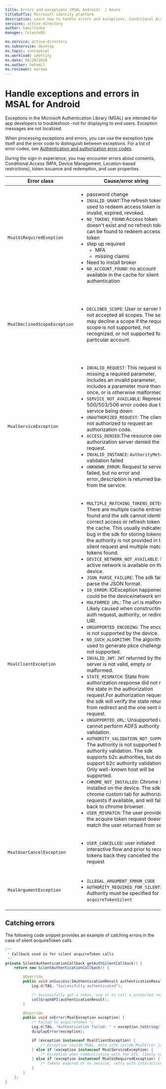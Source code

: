 ```yaml
---
title: Errors and exceptions (MSAL Android)  | Azure
titleSuffix: Microsoft identity platform
description: Learn how to handle errors and exceptions, Conditional Access, and claims challenges in MSAL Android applications.
services: active-directory
author: hamiltonha
manager: CelesteDG

ms.service: active-directory
ms.subservice: develop
ms.topic: conceptual
ms.workload: identity
ms.date: 06/29/2020
ms.author: hahamil
ms.reviewer: marsma
---
```



# Handle exceptions and errors in MSAL for Android

Exceptions in the Microsoft Authentication Library (MSAL) are intended for app developers to troubleshoot--not for displaying to end users. Exception messages are not localized.

When processing exceptions and errors, you can use the exception type itself and the error code to distinguish between exceptions.  For a list of error codes, see [Authentication and authorization error codes](reference-aadsts-error-codes.md).

During the sign-in experience, you may encounter errors about consents, Conditional Access (MFA, Device Management, Location-based restrictions), token issuance and redemption, and user properties.


|Error class | Cause/error string| How to handle |
|-----------|------------|----------------|
|`MsalUiRequiredExeption`| <ul><li>password change</li><li>`INVALID_GRANT`:The refresh token used to redeem access token is invalid, expired, revoked.</li><li>`NO_TOKENS_FOUND`:Access token doesn't exist and no refresh token can be found to redeem access token</li> <li>step up required<ul><li>MFA</li><li>missing claims</li></ul></li><li>Need to install broker</li><li>`NO_ACCOUNT_FOUND`: no account available in the cache for silent authentication</li></ul> |call `acquireTokenInteractive()` to prompt the user to enter their username and password, and possibly consent and perform multi factor authentication|
|`MsalDeclinedScopeException`|<ul><li>`DECLINED_SCOPE`: User or server has not accepted all scopes. The server may decline a scope if the requested scope is not supported, not recognized, or not supported for a particular account. </li></ul>| The developer should decide whether to continue authentication with the granted scopes or end the authentication process. Option to resubmit the acquire token request only for the granted scopes and provide hints for which permissions have been granted by passing `silentParametersForGrantedScopes` and calling `acquireTokenSilent`. |
|`MsalServiceException`|<ul><li>`INVALID_REQUEST`: This request is missing a required parameter, includes an invalid parameter, includes a parameter more than once, or is otherwise malformed</li><li>`SERVICE_NOT_AVAILABLE`: Represents 500/503/506 error codes due to the service being down</li><li>`UNAUTHORIZED_REQUEST`: The client is not authorized to request an authorization code.</li><li>`ACCESS_DENIED`:The resource owner or authorization server denied the request.</li><li>`INVALID_INSTANCE`: `AuthorityMetadata` validation failed</li><li>`UNKNOWN_ERROR`: Request to server failed, but no error and error_description is returned back from the service.</li><ul>| This exception class represents errors when communicating to the service, can be from the authorize or token endpoints. MSAL reads the error and error_description from the server response. Generally, these errors are resolved by fixing app configurations either in code or in the app registration portal. Rarely a service outage can trigger this warning which can only be mitigated by simply waiting for the service to recover.  |
|`MsalClientException`|<ul><li> `MULTIPLE_MATCHING_TOKENS_DETECTED`: There are multiple cache entries found and the sdk cannot identify the correct access or refresh token from the cache. This usually indicates a bug in the sdk for storing tokens or the authority is not provided in the silent request and multiple matching tokens found. </li><li>`DEVICE_NETWORK_NOT_AVAILABLE`: No active network is available on the device. </li><li>`JSON_PARSE_FAILURE`: The sdk failed to parse the JSON format.</li><li>`IO_ERROR`: IOException happened, could be the device/network errors. </li><li>`MALFORMED_URL`: The url is malformed. Likely caused when constructing the auth request, authority, or redirect URI. </li><li>`UNSUPPORTED_ENCODING`: The encoding is not supported by the device. </li><li>`NO_SUCH_ALGORITHM`: The algorithm used to generate pkce challenge is not supported. </li><li>`INVALID_JWT`: `JWT` returned by the server is not valid, empty or malformed. </li><li>`STATE_MISMATCH`: State from authorization response did not match the state in the authorization request.For authorization requests, the sdk will verify the state returned from redirect and the one sent in the request. </li><li>`UNSUPPORTED_URL`: Unsupported url, cannot perform ADFS authority validation. </li><li> `AUTHORITY_VALIDATION_NOT_SUPPORTED`: The authority is not supported for authority validation. The sdk supports b2c authorities, but doesn't support b2c authority validation. Only well-known host will be supported. </li><li>`CHROME_NOT_INSTALLED`: Chrome is not installed on the device. The sdk uses chrome custom tab for authorization requests if available, and will fall back to chrome browser. </li><li>`USER_MISMATCH`: The user provided in the acquire token request doesn't match the user returned from server.</li></ul>|This exception class represents general errors that are local to the library. These can be handled by correcting the request.|
|`MsalUserCancelException`|<ul><li>`USER_CANCELLED`: user initiated interactive flow and prior to receiving tokens back they cancelled the request</li></ul>||
|`MsalArgumentException`|<ul><li>`ILLEGAL_ARGUMENT_ERROR_CODE`</li><li>`AUTHORITY_REQUIRED_FOR_SILENT`: Authority must be specified for `acquireTokenSilent`</li></ul>|These errors can be mitigated by the developer correcting arguments, ensuring activity for interactive auth, completion callback, scopes, and an account with a valid ID have been provided|


## Catching errors

The following code snippet provides an example of catching errors in the case of silent acquireToken calls.

```java
/**
 * Callback used in for silent acquireToken calls.
 */
private SilentAuthenticationCallback getAuthSilentCallback() {
    return new SilentAuthenticationCallback() {

        @Override
        public void onSuccess(IAuthenticationResult authenticationResult) {
            Log.d(TAG, "Successfully authenticated");

            /* Successfully got a token, use it to call a protected resource - MSGraph */
            callGraphAPI(authenticationResult);
        }

        @Override
        public void onError(MsalException exception) {
            /* Failed to acquireToken */
            Log.d(TAG, "Authentication failed: " + exception.toString());
            displayError(exception);

            if (exception instanceof MsalClientException) {
                /* Exception inside MSAL, more info inside MsalError.java */
            } else if (exception instanceof MsalServiceException) {
                /* Exception when communicating with the STS, likely config issue */
            } else if (exception instanceof MsalUiRequiredException) {
                /* Tokens expired or no session, retry with interactive */
            }
        }
    };
}
```
